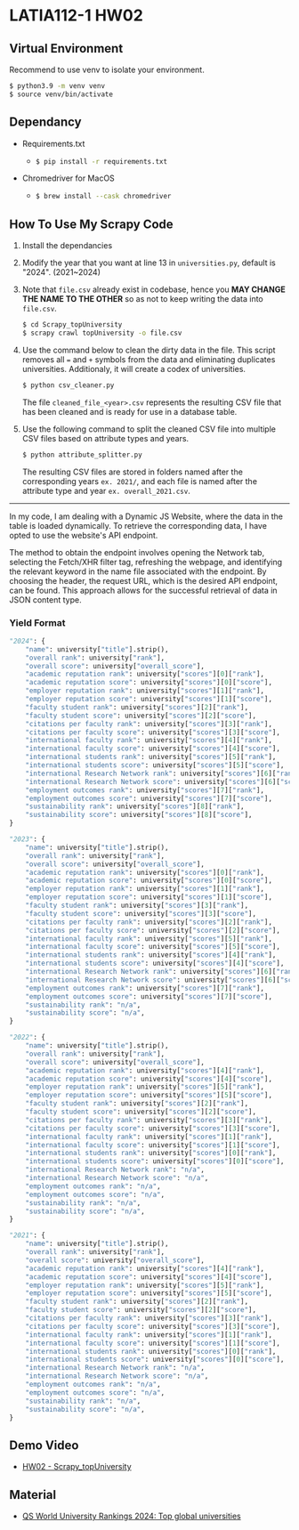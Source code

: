 # LATIA112-1 HW02

## Virtual Environment

Recommend to use venv to isolate your environment.

```bash
$ python3.9 -m venv venv
$ source venv/bin/activate
```

## Dependancy

- Requirements.txt

  - ```bash
    $ pip install -r requirements.txt
    ```

- Chromedriver for MacOS
  - ```bash
    $ brew install --cask chromedriver
    ```

## How To Use My Scrapy Code

1. Install the dependancies
2. Modify the year that you want at line 13 in `universities.py`, default is "2024". (2021~2024)
3. Note that `file.csv` already exist in codebase, hence you **MAY CHANGE THE NAME TO THE OTHER** so as not to keep writing the data into `file.csv`.
   ```bash
   $ cd Scrapy_topUniversity
   $ scrapy crawl topUniversity -o file.csv
   ```
4. Use the command below to clean the dirty data in the file. This script removes all `=` and `+` symbols from the data and eliminating duplicates universities. Additionaly, it will create a codex of universities.

   ```bash
   $ python csv_cleaner.py
   ```

   The file `cleaned_file_<year>.csv` represents the resulting CSV file that has been cleaned and is ready for use in a database table.

5. Use the following command to split the cleaned CSV file into multiple CSV files based on attribute types and years.

   ```bash
   $ python attribute_splitter.py
   ```

   The resulting CSV files are stored in folders named after the corresponding years `ex. 2021/`, and each file is named after the attribute type and year `ex. overall_2021.csv`.

---

In my code, I am dealing with a Dynamic JS Website, where the data in the table is loaded dynamically. To retrieve the corresponding data, I have opted to use the website's API endpoint.

The method to obtain the endpoint involves opening the Network tab, selecting the Fetch/XHR filter tag, refreshing the webpage, and identifying the relevant keyword in the name file associated with the endpoint. By choosing the header, the request URL, which is the desired API endpoint, can be found. This approach allows for the successful retrieval of data in JSON content type.

### Yield Format

```py
"2024": {
    "name": university["title"].strip(),
    "overall rank": university["rank"],
    "overall score": university["overall_score"],
    "academic reputation rank": university["scores"][0]["rank"],
    "academic reputation score": university["scores"][0]["score"],
    "employer reputation rank": university["scores"][1]["rank"],
    "employer reputation score": university["scores"][1]["score"],
    "faculty student rank": university["scores"][2]["rank"],
    "faculty student score": university["scores"][2]["score"],
    "citations per faculty rank": university["scores"][3]["rank"],
    "citations per faculty score": university["scores"][3]["score"],
    "international faculty rank": university["scores"][4]["rank"],
    "international faculty score": university["scores"][4]["score"],
    "international students rank": university["scores"][5]["rank"],
    "international students score": university["scores"][5]["score"],
    "international Research Network rank": university["scores"][6]["rank"],
    "international Research Network score": university["scores"][6]["score"],
    "employment outcomes rank": university["scores"][7]["rank"],
    "employment outcomes score": university["scores"][7]["score"],
    "sustainability rank": university["scores"][8]["rank"],
    "sustainability score": university["scores"][8]["score"],
}

"2023": {
    "name": university["title"].strip(),
    "overall rank": university["rank"],
    "overall score": university["overall_score"],
    "academic reputation rank": university["scores"][0]["rank"],
    "academic reputation score": university["scores"][0]["score"],
    "employer reputation rank": university["scores"][1]["rank"],
    "employer reputation score": university["scores"][1]["score"],
    "faculty student rank": university["scores"][3]["rank"],
    "faculty student score": university["scores"][3]["score"],
    "citations per faculty rank": university["scores"][2]["rank"],
    "citations per faculty score": university["scores"][2]["score"],
    "international faculty rank": university["scores"][5]["rank"],
    "international faculty score": university["scores"][5]["score"],
    "international students rank": university["scores"][4]["rank"],
    "international students score": university["scores"][4]["score"],
    "international Research Network rank": university["scores"][6]["rank"],
    "international Research Network score": university["scores"][6]["score"],
    "employment outcomes rank": university["scores"][7]["rank"],
    "employment outcomes score": university["scores"][7]["score"],
    "sustainability rank": "n/a",
    "sustainability score": "n/a",
}

"2022": {
    "name": university["title"].strip(),
    "overall rank": university["rank"],
    "overall score": university["overall_score"],
    "academic reputation rank": university["scores"][4]["rank"],
    "academic reputation score": university["scores"][4]["score"],
    "employer reputation rank": university["scores"][5]["rank"],
    "employer reputation score": university["scores"][5]["score"],
    "faculty student rank": university["scores"][2]["rank"],
    "faculty student score": university["scores"][2]["score"],
    "citations per faculty rank": university["scores"][3]["rank"],
    "citations per faculty score": university["scores"][3]["score"],
    "international faculty rank": university["scores"][1]["rank"],
    "international faculty score": university["scores"][1]["score"],
    "international students rank": university["scores"][0]["rank"],
    "international students score": university["scores"][0]["score"],
    "international Research Network rank": "n/a",
    "international Research Network score": "n/a",
    "employment outcomes rank": "n/a",
    "employment outcomes score": "n/a",
    "sustainability rank": "n/a",
    "sustainability score": "n/a",
}

"2021": {
    "name": university["title"].strip(),
    "overall rank": university["rank"],
    "overall score": university["overall_score"],
    "academic reputation rank": university["scores"][4]["rank"],
    "academic reputation score": university["scores"][4]["score"],
    "employer reputation rank": university["scores"][5]["rank"],
    "employer reputation score": university["scores"][5]["score"],
    "faculty student rank": university["scores"][2]["rank"],
    "faculty student score": university["scores"][2]["score"],
    "citations per faculty rank": university["scores"][3]["rank"],
    "citations per faculty score": university["scores"][3]["score"],
    "international faculty rank": university["scores"][1]["rank"],
    "international faculty score": university["scores"][1]["score"],
    "international students rank": university["scores"][0]["rank"],
    "international students score": university["scores"][0]["score"],
    "international Research Network rank": "n/a",
    "international Research Network score": "n/a",
    "employment outcomes rank": "n/a",
    "employment outcomes score": "n/a",
    "sustainability rank": "n/a",
    "sustainability score": "n/a",
}
```

## Demo Video

- [HW02 - Scrapy_topUniversity](https://youtu.be/BhOQm14mPn4)

## Material

- [QS World University Rankings 2024: Top global universities](https://www.topuniversities.com/university-rankings/world-university-rankings/2024)
